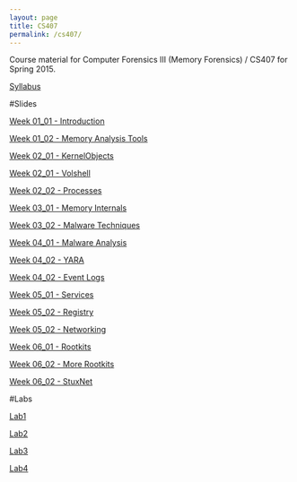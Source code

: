 ```yaml
---
layout: page
title: CS407
permalink: /cs407/
---
```


Course material for Computer Forensics III (Memory Forensics) / CS407 for Spring 2015. 

[Syllabus](/cs407/syllabus.html)

#Slides

[Week 01_01 - Introduction](/resources/cs407/ODPslides/Ch-1.1.odp)

[Week 01_02 - Memory Analysis Tools](/resources/cs407/ODPslides/Ch-1.2.odp)

[Week 02_01 - KernelObjects](/resources/cs407/slides/week02_01-KernelObjects.html)

[Week 02_01 - Volshell](/resources/cs407/slides/week02_01-volshell.html)

[Week 02_02 - Processes](/resources/cs407/slides/week02_02-Processes.html)

[Week 03_01 - Memory Internals](/resources/cs407/slides/week03_01-MemoryInternals.html)

[Week 03_02 - Malware Techniques](/resources/cs407/slides/week03_02-Malware.html)

[Week 04_01 - Malware Analysis](/resources/cs407/slides/week04_01-MalwareAnalysis.html)

[Week 04_02 - YARA](/resources/cs407/slides/week04-YARA.html)

[Week 04_02 - Event Logs](/resources/cs407/slides/week04_02-EventLogs.html)

[Week 05_01 - Services](/resources/cs407/slides/week05_01-Services.html)

[Week 05_02 - Registry](/resources/cs407/slides/week05_02-Registry.html)

[Week 05_02 - Networking](/resources/cs407/slides/week05_02-Networking.html)

[Week 06_01 - Rootkits](/resources/cs407/slides/week06_01-Rootkits.html)

[Week 06_02 - More Rootkits](/resources/cs407/slides/week06_02-moreRootkits.html)

[Week 06_02 - StuxNet](/resources/cs407/slides/week06-Stuxnet.html)

#Labs 

[Lab1](/cs407/labs/lab1.html)

[Lab2](/cs407/labs/lab2.html)

[Lab3](/cs407/labs/lab3.html)

[Lab4](/cs407/labs/lab4.html)